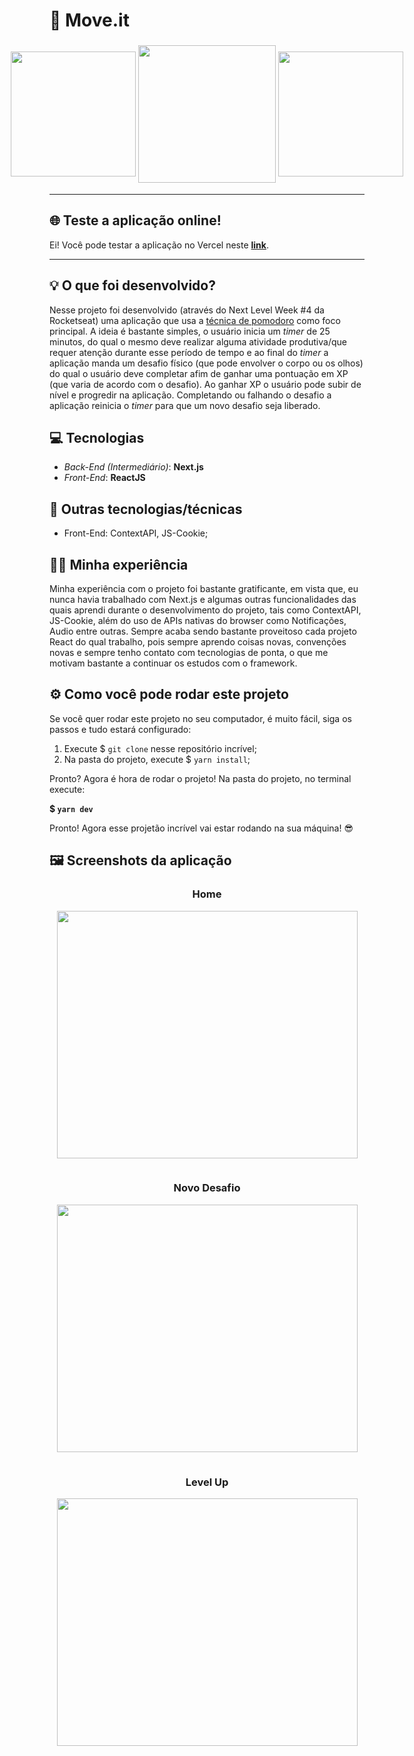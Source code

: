 # 🚀 Move.it

<p align='center' 
style='
display:flex; 
justify-content: center; 
align-items: center;'
>
    <img src="https://media.giphy.com/media/BXgfFotA3amW6GjJPj/giphy.gif" width=200 height=200/>
    <img src="https://media.giphy.com/media/3oKIPavRPgJYaNI97W/giphy.gif" width=220 height=220 style='margin: 4px'/>
    <img src="https://media.giphy.com/media/3oKIPnAiaMCws8nOsE/giphy.gif" width=200 height=200/>
</p>

---

## 🌐 Teste a aplicação online!

Ei! Você pode testar a aplicação no Vercel neste **[link](https://nlw4-moveit-three.vercel.app/)**.

---

## 💡 O que foi desenvolvido?

Nesse projeto foi desenvolvido (através do Next Level Week #4 da Rocketseat) uma aplicação que usa a [técnica de pomodoro](https://pt.wikipedia.org/wiki/T%C3%A9cnica_pomodoro) como foco principal. A ideia é bastante simples, o usuário inicia um _timer_ de 25 minutos, do qual o mesmo deve realizar alguma atividade produtiva/que requer atenção durante esse período de tempo e ao final do _timer_ a aplicação manda um desafio físico (que pode envolver o corpo ou os olhos) do qual o usuário deve completar afim de ganhar uma pontuação em XP (que varia de acordo com o desafio). Ao ganhar XP o usuário pode subir de nível e progredir na aplicação. Completando ou falhando o desafio a aplicação reinicia o _timer_ para que um novo desafio seja liberado.

## 💻 Tecnologias

- _Back-End (Intermediário)_: **Next.js**
- _Front-End_: **ReactJS**

## 📂 Outras tecnologias/técnicas

- Front-End: ContextAPI, JS-Cookie;

## 👨‍💻 Minha experiência

Minha experiência com o projeto foi bastante gratificante, em vista que, eu nunca havia trabalhado com Next.js e algumas outras funcionalidades das quais aprendi durante o desenvolvimento do projeto, tais como ContextAPI, JS-Cookie, além do uso de APIs nativas do browser como Notificações, Audio entre outras. Sempre acaba sendo bastante proveitoso cada projeto React do qual trabalho, pois sempre aprendo coisas novas, convenções novas e sempre tenho contato com tecnologias de ponta, o que me motivam bastante a continuar os estudos com o framework.

## ⚙ Como você pode rodar este projeto

Se você quer rodar este projeto no seu computador, é muito fácil, siga os passos e tudo estará configurado:

1. Execute $ `git clone` nesse repositório incrível;
2. Na pasta do projeto, execute $ `yarn install`;

Pronto? Agora é hora de rodar o projeto! Na pasta do projeto, no terminal execute:

<strong> $ `yarn dev`</strong>

Pronto! Agora esse projetão incrível vai estar rodando na sua máquina! 😎

## 🖼️ Screenshots da aplicação

<div align='center'>
    <h3>Home</h3>
    <img src="https://i.imgur.com/ml3zZOL.png" width=481 height=396 style='margin-bottom:15px'/>
    <h3>Novo Desafio</h3>
    <img src="https://i.imgur.com/eKMZJzY.png" width=481 height=396 style='margin-bottom:15px'/>
    <h3>Level Up</h3>
    <img src="https://i.imgur.com/IPCeJm3.png" width=481 height=396/>
</div>
